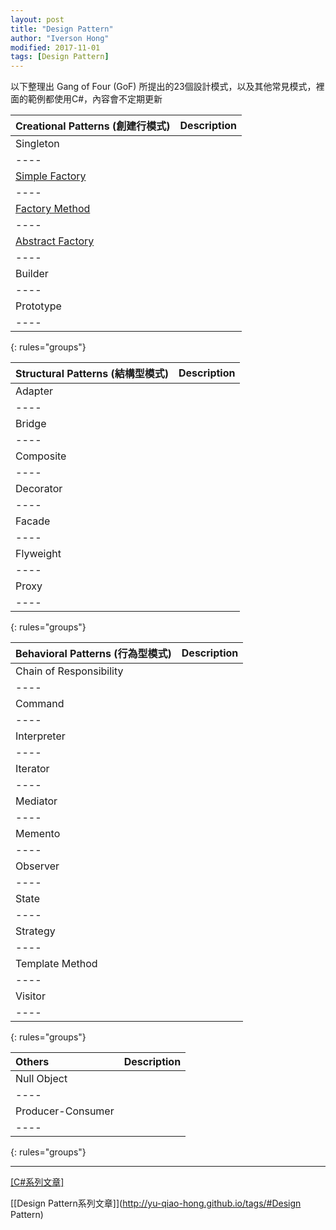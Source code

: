 ```yaml
---
layout: post
title: "Design Pattern"
author: "Iverson Hong"
modified: 2017-11-01
tags: [Design Pattern]
---
```


以下整理出 Gang of Four (GoF) 所提出的23個設計模式，以及其他常見模式，裡面的範例都使用C#，內容會不定期更新

|**Creational Patterns (創建行模式)**|**Description**|
|:------|:------|
|Singleton||
|----
|[Simple Factory](http://yu-qiao-hong.github.io/CSharp_DesignPattern_SimpleFactory/)|  |
|----
|[Factory Method](http://yu-qiao-hong.github.io//CSharp_DesignPattern_FactoryMethod/)| |
|----
|[Abstract Factory](http://yu-qiao-hong.github.io//CSharp_DesignPattern_AbstractFactory/)| |
|----
|Builder|  |
|----
|Prototype|  |
|----
{: rules="groups"}

|**Structural Patterns (結構型模式)**|**Description**|
|:------|:------|
|Adapter|  |
|----
|Bridge| |
|----
|Composite| |
|----
|Decorator| |
|----
|Facade| |
|----
|Flyweight| |
|----
|Proxy| |
|----
{: rules="groups"}

|**Behavioral Patterns (行為型模式)**|**Description**|
|:------|:------|
|Chain of Responsibility|  |
|----
|Command| |
|----
|Interpreter| |
|----
|Iterator| |
|----
|Mediator| |
|----
|Memento| |
|----
|Observer| |
|----
|State| |
|----
|Strategy| |
|----
|Template Method| |
|----
|Visitor| |
|----
{: rules="groups"}

|**Others**|**Description**|
|:------|:------|
|Null Object|  |
|----
|Producer-Consumer| |
|----

{: rules="groups"}

----------

[[C#系列文章]](http://yu-qiao-hong.github.io/tags/#C#)

[[Design Pattern系列文章]](http://yu-qiao-hong.github.io/tags/#Design Pattern)